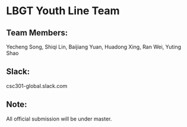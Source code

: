
# LBGT Youth Line Team
## Team Members:
Yecheng Song, Shiqi Lin, Baijiang Yuan, Huadong Xing, Ran Wei, Yuting Shao

## Slack:
csc301-global.slack.com

## Note:
All official submission will be under master.
